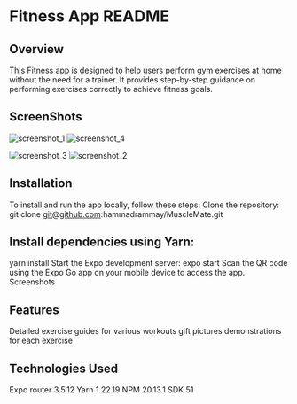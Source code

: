 # Fitness App README

## Overview
   This Fitness app is designed to help users perform gym exercises at home without the need for a trainer. It provides step-by-step guidance on performing exercises correctly to achieve fitness goals.

## ScreenShots
![screenshot_1](https://github.com/hammadrammay/MuscleMate/assets/109869144/21149c93-1213-4889-bf48-638605f3ecce) ![screenshot_4](https://github.com/hammadrammay/MuscleMate/assets/109869144/819527cc-a282-489b-8937-1d30f386c992)

![screenshot_3](https://github.com/hammadrammay/MuscleMate/assets/109869144/dd86fb72-4625-449c-8837-f13e5095b27e) ![screenshot_2](https://github.com/hammadrammay/MuscleMate/assets/109869144/064accda-7501-4ec0-a088-20144b927b67)



## Installation
   To install and run the app locally, follow these steps:
   Clone the repository: git clone git@github.com:hammadrammay/MuscleMate.git

## Install dependencies using Yarn:
   yarn install
   Start the Expo development server:
   expo start
   Scan the QR code using the Expo Go app on your mobile device to access the app.
   Screenshots

## Features
   Detailed exercise guides for various workouts
   gift pictures demonstrations for each exercise

## Technologies Used
   Expo router 3.5.12
   Yarn 1.22.19
   NPM  20.13.1
   SDK 51
